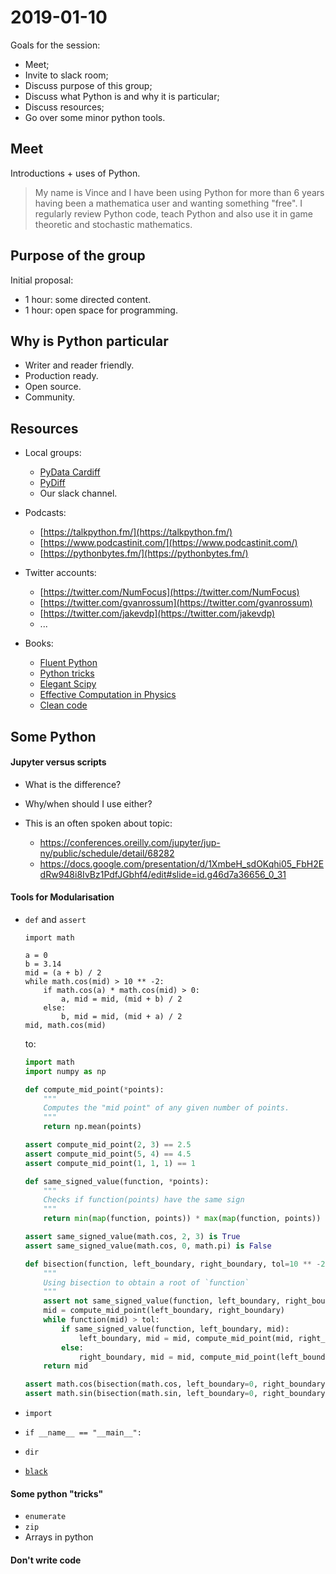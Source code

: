 # 2019-01-10

Goals for the session:

- Meet;
- Invite to slack room;
- Discuss purpose of this group;
- Discuss what Python is and why it is particular;
- Discuss resources;
- Go over some minor python tools.

## Meet

Introductions + uses of Python.

> My name is Vince and I have been using Python for more than 6 years having
> been a mathematica user and wanting something "free". I
> regularly review Python code, teach Python and also use it in game theoretic
> and stochastic mathematics.

## Purpose of the group

Initial proposal:

- 1 hour: some directed content.
- 1 hour: open space for programming.

## Why is Python particular

- Writer and reader friendly.
- Production ready.
- Open source.
- Community.

## Resources

- Local groups:

    - [PyData Cardiff](https://www.meetup.com/PyData-Cardiff-Meetup/)
    - [PyDiff](https://www.meetup.com/pydiff/)
    - Our slack channel.

- Podcasts:

    - [https://talkpython.fm/](https://talkpython.fm/)
    - [https://www.podcastinit.com/](https://www.podcastinit.com/)
    - [https://pythonbytes.fm/](https://pythonbytes.fm/)

- Twitter accounts:

    - [https://twitter.com/NumFocus](https://twitter.com/NumFocus)
    - [https://twitter.com/gvanrossum](https://twitter.com/gvanrossum)
    - [https://twitter.com/jakevdp](https://twitter.com/jakevdp)
    - ...

- Books:

    - [Fluent Python](https://www.amazon.co.uk/Fluent-Python-Luciano-Ramalho/dp/1491946008/ref=sr_1_1?ie=UTF8&qid=1546882783&sr=8-1&keywords=fluent+python)
    - [Python tricks](https://smile.amazon.co.uk/Python-Tricks-Buffet-Awesome-Features/dp/1775093301/ref=sr_1_1?ie=UTF8&qid=1546882821&sr=8-1&keywords=python+tricks)
    - [Elegant Scipy](https://smile.amazon.co.uk/Elegant-SciPy-Juan-Nunez-iglesias/dp/1491922877/ref=sr_1_sc_1?ie=UTF8&qid=1546885482&sr=8-1-spell&keywords=elevant+scipy)
    - [Effective Computation in Physics](https://smile.amazon.co.uk/Effective-Computation-Physics-Anthony-Scopatz/dp/1491901535/ref=sr_1_fkmr2_1?ie=UTF8&qid=1547118583&sr=8-1-fkmr2&keywords=efficient+computation+in+physics)
    - [Clean code](https://www.amazon.co.uk/Clean-Code-Handbook-Software-Craftsmanship/dp/0132350882/ref=sr_1_1?ie=UTF8&qid=1546882756&sr=8-1&keywords=clean+code)


## Some Python

#### Jupyter versus scripts

- What is the difference?
- Why/when should I use either?
- This is an often spoken about topic:

  - https://conferences.oreilly.com/jupyter/jup-ny/public/schedule/detail/68282
  - https://docs.google.com/presentation/d/1XmbeH_sdOKqhi05_FbH2EdRw948i8IvBz1PdfJGbhf4/edit#slide=id.g46d7a36656_0_31

#### Tools for Modularisation

- `def` and `assert`

  ```
  import math

  a = 0
  b = 3.14
  mid = (a + b) / 2
  while math.cos(mid) > 10 ** -2:
      if math.cos(a) * math.cos(mid) > 0:
          a, mid = mid, (mid + b) / 2
      else:
          b, mid = mid, (mid + a) / 2
  mid, math.cos(mid)
  ```

  to:

  ```python
  import math
  import numpy as np

  def compute_mid_point(*points):
      """
      Computes the "mid point" of any given number of points.
      """
      return np.mean(points)

  assert compute_mid_point(2, 3) == 2.5
  assert compute_mid_point(5, 4) == 4.5
  assert compute_mid_point(1, 1, 1) == 1

  def same_signed_value(function, *points):
      """
      Checks if function(points) have the same sign
      """
      return min(map(function, points)) * max(map(function, points)) > 0

  assert same_signed_value(math.cos, 2, 3) is True
  assert same_signed_value(math.cos, 0, math.pi) is False

  def bisection(function, left_boundary, right_boundary, tol=10 ** -2):
      """
      Using bisection to obtain a root of `function`
      """
      assert not same_signed_value(function, left_boundary, right_boundary), "Boundary points must have different function value"
      mid = compute_mid_point(left_boundary, right_boundary)
      while function(mid) > tol:
          if same_signed_value(function, left_boundary, mid):
              left_boundary, mid = mid, compute_mid_point(mid, right_boundary)
          else:
              right_boundary, mid = mid, compute_mid_point(left_boundary, mid)
      return mid

  assert math.cos(bisection(math.cos, left_boundary=0, right_boundary=math.pi)) < 10 ** -2
  assert math.sin(bisection(math.sin, left_boundary=0, right_boundary=math.pi)) < 10 ** -2
  ```

- `import`
- `if __name__ == "__main__":`
- `dir`
- [`black`](https://black.readthedocs.io/en/stable/)

#### Some python "tricks"

- `enumerate`
- `zip`
- Arrays in python

#### Don't write code
